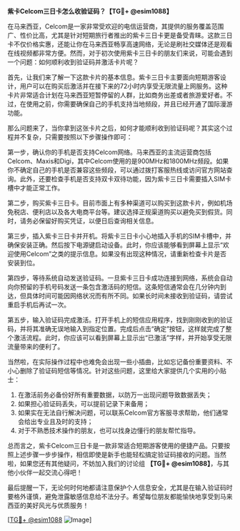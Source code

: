 **紫卡Celcom三日卡怎么收验证码？【TG💪+ @esim1088】**

在马来西亚，Celcom是一家非常受欢迎的电信运营商，其提供的服务覆盖范围广、性价比高，尤其是针对短期旅行者推出的紫卡三日卡更是备受青睐。这款三日卡不仅价格实惠，还能让你在马来西亚畅享高速网络，无论是刷社交媒体还是观看在线视频都非常方便。然而，对于初次使用紫卡三日卡的朋友们来说，可能会遇到一个问题：如何顺利收到验证码并激活卡片呢？

首先，让我们来了解一下这款卡片的基本信息。紫卡三日卡主要面向短期游客设计，用户可以在购买后激活并在接下来的72小时内享受无限流量上网服务。这种卡片非常适合计划在马来西亚短暂停留的人群，比如商务出差或者旅游爱好者。不过，在使用之前，你需要确保自己的手机支持当地频段，并且已经开通了国际漫游功能。

那么问题来了，当你拿到这张卡片之后，如何才能顺利收到验证码呢？其实这个过程并不复杂，只需要按照以下步骤操作即可：

第一步，确认你的手机是否支持Celcom网络。马来西亚的主流运营商包括Celcom、Maxis和Digi，其中Celcom使用的是900MHz和1800MHz频段。如果你不确定自己的手机是否兼容这些频段，可以通过拨打客服热线或访问官方网站查询。此外，还要检查手机是否支持双卡双待功能，因为紫卡三日卡需要插入SIM卡槽中才能正常工作。

第二步，购买紫卡三日卡。目前市面上有多种渠道可以购买到这款卡片，例如机场免税店、便利店以及各大电商平台等。建议选择正规渠道购买以避免买到假货。同时，请务必保留好购买凭证，以便日后查询相关信息。

第三步，插入紫卡三日卡并开机。将紫卡三日卡小心地插入手机的SIM卡槽中，并确保安装正确。然后按下电源键启动设备。此时，你应该能够看到屏幕上显示“欢迎使用Celcom”之类的提示信息。如果没有出现这种情况，请重新检查卡片是否安装到位。

第四步，等待系统自动发送验证码。一旦紫卡三日卡成功连接到网络，系统会自动向你预留的手机号码发送一条包含激活码的短信。这条短信通常会在几分钟内到达，但具体时间可能因网络状况而有所不同。如果长时间未接收到验证码，请尝试重启手机后再试一次。

第五步，输入验证码完成激活。打开手机上的短信应用程序，找到刚刚收到的验证码，并将其准确无误地输入到指定位置。完成后点击“确定”按钮，这样就完成了整个激活流程。此时，你应该可以看到屏幕上显示出“已激活”字样，并开始享受无限流量带来的便利了。

当然啦，在实际操作过程中也难免会出现一些小插曲，比如忘记备份重要资料、不小心删除了验证码短信等情况。针对这些问题，这里给大家提供几个实用的小贴士：

1. 在激活前务必备份好所有重要数据，以防万一出现问题导致数据丢失；
2. 如果担心验证码丢失，可以提前记录下来备用；
3. 如果实在无法自行解决问题，可以联系Celcom官方客服寻求帮助，他们通常会给出专业且及时的支持；
4. 对于不熟悉技术操作的朋友，也可以找身边懂行的朋友帮忙指导。

总而言之，紫卡Celcom三日卡是一款非常适合短期游客使用的便捷产品。只要按照上述步骤一步步操作，相信即使是新手也能轻松搞定验证码接收的问题。当然啦，如果您还有其他疑问，不妨加入我们的讨论组 **【TG💪+ @esim1088】**，与其他小伙伴一起交流心得吧！

最后提醒一下，无论何时何地都请注意保护个人信息安全，尤其是在输入验证码时要格外谨慎，避免泄露敏感信息给不法分子。希望每位朋友都能愉快地享受到马来西亚的美好风光与优质服务！

[[TG💪+ @esim1088](https://t.me/s/esim1088) ![Image](https://i.postimg.cc/4NQfJmqS/Snipaste-2025-05-13-00-14-12.png)]